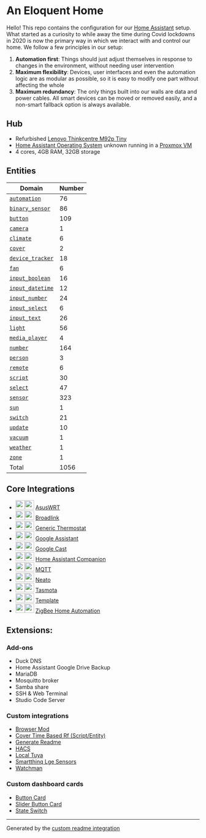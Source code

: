 # An Eloquent Home

Hello!  This repo contains the configuration for our [Home Assistant](https://www.home-assistant.io/) setup.  What started as a curiosity to while away the time during Covid lockdowns in 2020 is now the primary way in which we interact with and control our home.  We follow a few principles in our setup:
1. __Automation first__: Things should just adjust themselves in response to changes in the environment, without needing user intervention
2. __Maximum flexibility__: Devices, user interfaces and even the automation logic are as modular as possible, so it is easy to modify one part without affecting the whole
3. __Maximum redundancy__: The only things built into our walls are data and power cables.  All smart devices can be moved or removed easily, and a non-smart fallback option is always available.

## Hub
* Refurbished [Lenovo Thinkcentre M92p Tiny](https://www.lenovo.com/hk/en/desktops-and-all-in-ones/thinkcentre/m-series-tiny/2941/p/11TC1TMM92P2941)
* [Home Assistant Operating System](https://www.home-assistant.io/installation/alternative) unknown running in a [Proxmox VM](https://www.proxmox.com/)
* 4 cores, 4GB RAM, 32GB storage

## Entities

Domain | Number
-- | --
[`automation`](https://www.home-assistant.io/components/automation) | 76
[`binary_sensor`](https://www.home-assistant.io/components/binary_sensor) | 86
[`button`](https://www.home-assistant.io/components/button) | 109
[`camera`](https://www.home-assistant.io/components/camera) | 1
[`climate`](https://www.home-assistant.io/components/climate) | 6
[`cover`](https://www.home-assistant.io/components/cover) | 2
[`device_tracker`](https://www.home-assistant.io/components/device_tracker) | 18
[`fan`](https://www.home-assistant.io/components/fan) | 6
[`input_boolean`](https://www.home-assistant.io/components/input_boolean) | 16
[`input_datetime`](https://www.home-assistant.io/components/input_datetime) | 12
[`input_number`](https://www.home-assistant.io/components/input_number) | 24
[`input_select`](https://www.home-assistant.io/components/input_select) | 6
[`input_text`](https://www.home-assistant.io/components/input_text) | 26
[`light`](https://www.home-assistant.io/components/light) | 56
[`media_player`](https://www.home-assistant.io/components/media_player) | 4
[`number`](https://www.home-assistant.io/components/number) | 164
[`person`](https://www.home-assistant.io/components/person) | 3
[`remote`](https://www.home-assistant.io/components/remote) | 6
[`script`](https://www.home-assistant.io/components/script) | 30
[`select`](https://www.home-assistant.io/components/select) | 47
[`sensor`](https://www.home-assistant.io/components/sensor) | 323
[`sun`](https://www.home-assistant.io/components/sun) | 1
[`switch`](https://www.home-assistant.io/components/switch) | 21
[`update`](https://www.home-assistant.io/components/update) | 10
[`vacuum`](https://www.home-assistant.io/components/vacuum) | 1
[`weather`](https://www.home-assistant.io/components/weather) | 1
[`zone`](https://www.home-assistant.io/components/zone) | 1
Total | 1056

## Core Integrations
- [<img src="https://brands.home-assistant.io/_/asuswrt/icon.png" height="24"/>](https://brands.home-assistant.io/_/asuswrt/dark_icon.png#gh-dark-mode-only)[<img src="https://brands.home-assistant.io/_/asuswrt/icon.png" height="24"/>](https://brands.home-assistant.io/_/asuswrt/icon.png#gh-light-mode-only) [AsusWRT](https://home-assistant.io/integrations/asuswrt)
- [<img src="https://brands.home-assistant.io/_/broadlink/icon.png" height="24"/>](https://brands.home-assistant.io/_/broadlink/dark_icon.png#gh-dark-mode-only)[<img src="https://brands.home-assistant.io/_/broadlink/icon.png" height="24"/>](https://brands.home-assistant.io/_/broadlink/icon.png#gh-light-mode-only) [Broadlink](https://home-assistant.io/integrations/broadlink)
- [<img src="https://brands.home-assistant.io/_/generic_thermostat/icon.png" height="24"/>](https://brands.home-assistant.io/_/generic_thermostat/dark_icon.png#gh-dark-mode-only)[<img src="https://brands.home-assistant.io/_/generic_thermostat/icon.png" height="24"/>](https://brands.home-assistant.io/_/generic_thermostat/icon.png#gh-light-mode-only) [Generic Thermostat](https://home-assistant.io/integrations/generic_thermostat)
- [<img src="https://brands.home-assistant.io/_/google_assistant/icon.png" height="24"/>](https://brands.home-assistant.io/_/google_assistant/dark_icon.png#gh-dark-mode-only)[<img src="https://brands.home-assistant.io/_/google_assistant/icon.png" height="24"/>](https://brands.home-assistant.io/_/google_assistant/icon.png#gh-light-mode-only) [Google Assistant](https://home-assistant.io/integrations/google_assistant)
- [<img src="https://brands.home-assistant.io/_/cast/icon.png" height="24"/>](https://brands.home-assistant.io/_/cast/dark_icon.png#gh-dark-mode-only)[<img src="https://brands.home-assistant.io/_/cast/icon.png" height="24"/>](https://brands.home-assistant.io/_/cast/icon.png#gh-light-mode-only) [Google Cast](https://home-assistant.io/integrations/cast)
- [<img src="https://brands.home-assistant.io/_/mobile_app/icon.png" height="24"/>](https://brands.home-assistant.io/_/mobile_app/dark_icon.png#gh-dark-mode-only)[<img src="https://brands.home-assistant.io/_/mobile_app/icon.png" height="24"/>](https://brands.home-assistant.io/_/mobile_app/icon.png#gh-light-mode-only) [Home Assistant Companion](https://home-assistant.io/integrations/mobile_app)
- [<img src="https://brands.home-assistant.io/_/mqtt/icon.png" height="24"/>](https://brands.home-assistant.io/_/mqtt/dark_icon.png#gh-dark-mode-only)[<img src="https://brands.home-assistant.io/_/mqtt/icon.png" height="24"/>](https://brands.home-assistant.io/_/mqtt/icon.png#gh-light-mode-only) [MQTT](https://home-assistant.io/integrations/mqtt)
- [<img src="https://brands.home-assistant.io/_/neato/icon.png" height="24"/>](https://brands.home-assistant.io/_/neato/dark_icon.png#gh-dark-mode-only)[<img src="https://brands.home-assistant.io/_/neato/icon.png" height="24"/>](https://brands.home-assistant.io/_/neato/icon.png#gh-light-mode-only) [Neato](https://home-assistant.io/integrations/neato)
- [<img src="https://brands.home-assistant.io/_/tasmota/icon.png" height="24"/>](https://brands.home-assistant.io/_/tasmota/dark_icon.png#gh-dark-mode-only)[<img src="https://brands.home-assistant.io/_/tasmota/icon.png" height="24"/>](https://brands.home-assistant.io/_/tasmota/icon.png#gh-light-mode-only) [Tasmota](https://home-assistant.io/integrations/tasmota)
- [<img src="https://brands.home-assistant.io/_/template/icon.png" height="24"/>](https://brands.home-assistant.io/_/template/dark_icon.png#gh-dark-mode-only)[<img src="https://brands.home-assistant.io/_/template/icon.png" height="24"/>](https://brands.home-assistant.io/_/template/icon.png#gh-light-mode-only) [Template](https://home-assistant.io/integrations/template)
- [<img src="https://brands.home-assistant.io/_/zha/icon.png" height="24"/>](https://brands.home-assistant.io/_/zha/dark_icon.png#gh-dark-mode-only)[<img src="https://brands.home-assistant.io/_/zha/icon.png" height="24"/>](https://brands.home-assistant.io/_/zha/icon.png#gh-light-mode-only) [ZigBee Home Automation](https://home-assistant.io/integrations/zha)
## Extensions:

### Add-ons
- Duck DNS
- Home Assistant Google Drive Backup
- MariaDB
- Mosquitto broker
- Samba share
- SSH & Web Terminal
- Studio Code Server

### Custom integrations
- [Browser Mod](https://github.com/thomasloven/hass-browser_mod)
- [Cover Time Based Rf (Script/Entity)](https://github.com/nagyrobi/home-assistant-custom-components-cover-rf-time-based)
- [Generate Readme](https://github.com/custom-components/readme)
- [HACS](https://github.com/hacs/integration)
- [Local Tuya](https://github.com/rospogrigio/localtuya)
- [Smartthinq Lge Sensors](https://github.com/ollo69/ha-smartthinq-sensors)
- [Watchman](https://github.com/dummylabs/thewatchman)

### Custom dashboard cards
- [Button Card](https://github.com/custom-cards/button-card)
- [Slider Button Card](https://github.com/rohankapoorcom/slider-button-card)
- [State Switch](https://github.com/thomasloven/lovelace-state-switch)

***

Generated by the [custom readme integration](https://github.com/custom-components/readme)